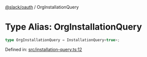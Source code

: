 [@slack/oauth](../index.md) / OrgInstallationQuery

# Type Alias: OrgInstallationQuery

```ts
type OrgInstallationQuery = InstallationQuery<true>;
```

Defined in: [src/installation-query.ts:12](https://github.com/slackapi/node-slack-sdk/blob/main/packages/oauth/src/installation-query.ts#L12)

